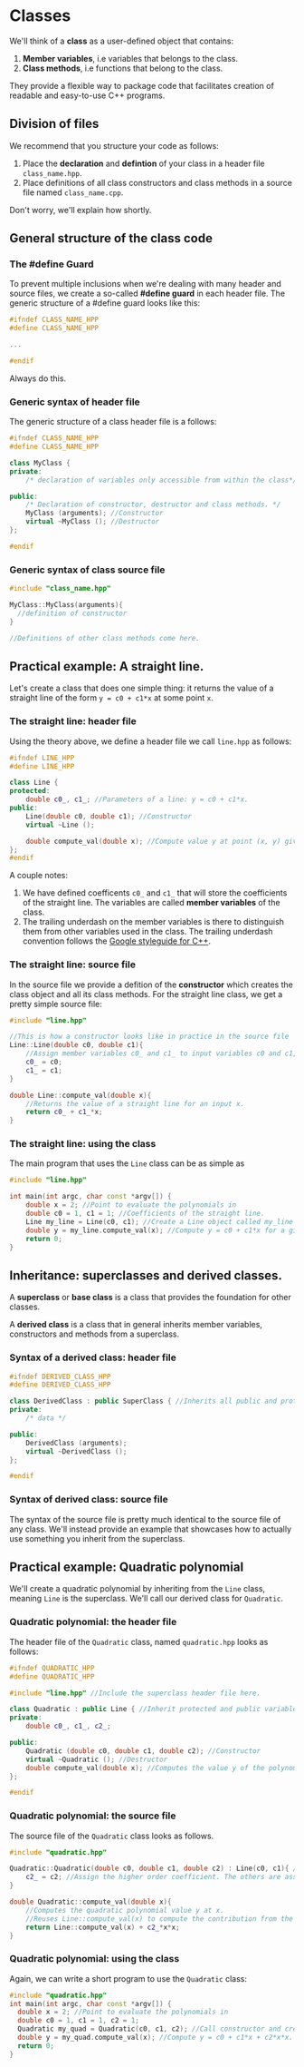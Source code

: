 # Classes

We'll think of a **class** as a user-defined object that contains:
1. **Member variables**, i.e variables that belongs to the class.
2. **Class methods**, i.e functions that belong to the class.

They provide a flexible way to package code that facilitates creation of readable and easy-to-use C++ programs.

## Division of files

We recommend that you structure your code as follows:
1. Place the **declaration** and **defintion** of your class in a header file `class_name.hpp`.
2. Place definitions of all class constructors and class methods in a source file named `class_name.cpp`.

Don't worry, we'll explain how shortly.


## General structure of the class code

### The #define Guard

To prevent multiple inclusions when we're dealing with many header and source files, we create a so-called **#define guard** in each header file. The generic structure of a #define guard looks like this:

```c++
#ifndef CLASS_NAME_HPP
#define CLASS_NAME_HPP

...

#endif
```
Always do this.

### Generic syntax of header file


The generic structure of a class header file is a follows:

```c++
#ifndef CLASS_NAME_HPP   
#define CLASS_NAME_HPP

class MyClass {
private:
    /* declaration of variables only accessible from within the class*/

public:
    /* Declaration of constructor, destructor and class methods. */
    MyClass (arguments); //Constructor
    virtual ~MyClass (); //Destructor
};

#endif
```


### Generic syntax of class source file

```c++
#include "class_name.hpp"

MyClass::MyClass(arguments){
  //definition of constructor
}

//Definitions of other class methods come here.
```


## Practical example: A straight line.

Let's create a class that does one simple thing: it returns the value of a straight line of the form `y = c0 + c1*x` at some point `x`.

### The straight line: header file

Using the theory above, we define a header file we call `line.hpp` as follows:

```c++
#ifndef LINE_HPP
#define LINE_HPP

class Line {
protected:
    double c0_, c1_; //Parameters of a line: y = c0 + c1*x.
public:
    Line(double c0, double c1); //Constructor
    virtual ~Line ();

    double compute_val(double x); //Compute value y at point (x, y) given x.
};
#endif
```

A couple notes:
1. We have defined coefficents `c0_` and `c1_` that will store the coefficients of the straight line. The variables are called **member variables** of the class.
2. The trailing underdash on the member variables is there to distinguish them from other variables used in the class. The trailing underdash convention follows the [Google styleguide for C++](https://google.github.io/styleguide/cppguide.html).

### The straight line: source file

In the source file we provide a defition of the **constructor** which creates the class object and all its class methods. For the straight line class, we get a pretty simple source file:

```c++
#include "line.hpp"

//This is how a constructor looks like in practice in the source file
Line::Line(double c0, double c1){
    //Assign member variables c0_ and c1_ to input variables c0 and c1, respectively.
    c0_ = c0;
    c1_ = c1;
}

double Line::compute_val(double x){
    //Returns the value of a straight line for an input x.
    return c0_ + c1_*x;
}
```

### The straight line: using the class
The main program that uses the `Line` class can be as simple as

```c++
#include "line.hpp"

int main(int argc, char const *argv[]) {
    double x = 2; //Point to evaluate the polynomials in
    double c0 = 1, c1 = 1; //Coefficients of the straight line.
    Line my_line = Line(c0, c1); //Create a Line object called my_line
    double y = my_line.compute_val(x); //Compute y = c0 + c1*x for a given x.
    return 0;
}
```


## Inheritance: superclasses and derived classes.

A **superclass** or **base class** is a class that provides the foundation for other classes.

A **derived class** is a class that in general inherits member variables, constructors and methods from a superclass.

### Syntax of a derived class: header file

```c++
#ifndef DERIVED_CLASS_HPP
#define DERIVED_CLASS_HPP

class DerivedClass : public SuperClass { //Inherits all public and protected from SuperClass
private:
    /* data */

public:
    DerivedClass (arguments);
    virtual ~DerivedClass ();
};

#endif
```

### Syntax of derived class: source file

The syntax of the source file is pretty much identical to the source file of any class. We'll instead provide an example that showcases how to actually use something you inherit from the superclass.


## Practical example: Quadratic polynomial

We'll create a quadratic polynomial by inheriting from the `Line` class, meaning `Line` is the superclass. We'll call our derived class for `Quadratic`.

### Quadratic polynomial: the header file

The header file of the `Quadratic` class, named `quadratic.hpp` looks as follows:

```c++
#ifndef QUADRATIC_HPP
#define QUADRATIC_HPP

#include "line.hpp" //Include the superclass header file here.

class Quadratic : public Line { //Inherit protected and public variables, constructors and methods from Line.
private:
    double c0_, c1_, c2_;

public:
    Quadratic (double c0, double c1, double c2); //Constructor
    virtual ~Quadratic (); //Destructor
    double compute_val(double x); //Computes the value y of the polynomial
};

#endif
```

### Quadratic polynomial: the source file

The source file of the `Quadratic` class looks as follows.

```c++
#include "quadratic.hpp"

Quadratic::Quadratic(double c0, double c1, double c2) : Line(c0, c1){ //Here we reuse the constructor of the Line class. Note the syntax!
    c2_ = c2; //Assign the higher order coefficient. The others are assigned in Line(c0,c1).
}

double Quadratic::compute_val(double x){
    //Computes the quadratic polynomial value y at x.
    //Reuses Line::compute_val(x) to compute the contribution from the straight line and tacks on the quadratic explicitly.
    return Line::compute_val(x) + c2_*x*x;
}
```

### Quadratic polynomial: using the class
Again, we can write a short program to use the `Quadratic` class:

```c++
#include "quadratic.hpp"
int main(int argc, char const *argv[]) {
  double x = 2; //Point to evaluate the polynomials in
  double c0 = 1, c1 = 1, c2 = 1;
  Quadratic my_quad = Quadratic(c0, c1, c2); //Call constructor and create Quadratic object my_quad.
  double y = my_quad.compute_val(x); //Compute y = c0 + c1*x + c2*x*x.
  return 0;
}
```
